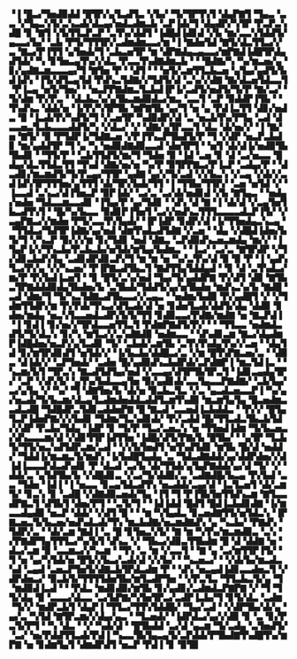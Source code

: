 ▝▐▝█▃▞▜▅▟▉▟▟▝█▜▛▞▄▜▃▟▜▃▝▞▙▞▝▜▞▜▛▜▚▜▝▟▄▛▇▜▝▜▄▃▝▃▃▝▞▜▄▃▚▜▞▃▚▃▟▞▟▃▄▞▅▟▃▟▆▃▙▝▃▛▐▟▞▜▝▟▄▟▛▞▚▜▛▝▛▃▛▃▚▟█▝▊▝▇▜▝▞▙▜▜▃▛▃▛▝▃▜▚▞▟▟▜▝▐▟█▟▐▟▊▟▝▞▙▝▆▞▃▃▚▜▟▟▜▞▄▃▃▞▙▞▝▃▙▝▛▜▞▜▜▜▛▞▃▟▆▟▆▃▃▞▆▝▐▝▇▟▅▜▟▝▇▜▞▟▃▜▜▃▞▞▃▝▇▃▞▛▐▜▜▝▄▜▅▟▞▜▝▃▙▃▅▜▛▝▆▝▟▛▇▟▄▃▄▃▃▞▆▛▇▟▐▟█▜▛▟▄▟▜▟▞▝▚▝▊▜▅▃▄▜▚▞▞▟▃▝▛▃▃▜▚▟▇▟▆▃▙▝▝▝█▟▇▞▚▝▚▞▆▃▅▞▄▝▊▞▄▟▇▃▆▃▃▃▄▞▜▝▇▜▅▝▛▝▝▟▜▝▝▝▅▜▞▃▆▜▜▃▙▃▅▝▄▜▄▞▄▟▜▞▙▟▐▟▚▝▐▜▞▟▜▃▄▜▟▝▛▟▚▃▜▟▇▞▞▜▟▜▞▟▝▃▚▞▞▟▇▝▇▞▟▃▅▜▟▃▃▜▝▛▐▃▄▝▅▜▞▜▅▞▝▝▅▃▛▛▇▟▆▃▜▃▙▟▐▛▐▞▃▟▜▞▅▟▜▞▜▞▛▝▇▞▃▞▝▜▞▟▆▝▛▞▛▃▝▝▟▃▙▃▚▞▄▜▙▃▆▟▉▟▃▞▆▃▝▃▃▜▝▃▛▝▉▟▟▛▐▜▙▝▝▜▚▟▚▃▝▟▟▞▅▝▐▞▛▞▚▜▛▜▙▝▆▛▇▜▙▝▄▞▜▝▅▝▄▝▛▟▐▃▜▜▝▟▊▞▅▟▃▝▉▝▐▃▟▞▛▞▚▟▜▞▜▝▞▃▅▜▛▝▚▟▉▟▛▞▟▝▃▝▅▃▙▜▚▞▛▜▄▝▃▟▝▟▃▃▅▃▜▃▙▃▃▃▟▟▜▞▚▝▞▟▃▞▝▞▝▟▇▞▄▜▛▃▃▜▝▟▃▝▟▞▅▞▞▝▐▝▇▞▅▝▇▜▞▝▉▝▛▜▟▛▐▞▜▟▇▃▅▝▞▛▐▜▚▃▛▜▙▟▜▞▛▝▜▝▞▟▛▝▅▃▛▃▙▟▊▝▆▞▄▟▟▜▛▝▜▝▄▝▚▝▅▟▉▟▇▟▉▃▃▟▝▟▅▜▛▜▝▝▅▜▝▟▞▟▐▞▅▟▉▜▙▜▙▟▊▝▝▜▜▞▛▝▝▃▙▜▜▟▜▞▆▞▜▝▜▟▅▝▉▝▐▟▝▃▅▝▊▝▟▝▃▞▅▃▃▝█▟▄▞▟▃▜▜▟▃▜▜▝▜▚▟▝▟▇▞▅▞▅▝▚▞▛▝▉▜▛▛▇▃▞▛▐▃▛▝▃▟▄▞▛▝▝▟▃▟▊▞▆▃▆▟▜▞▜▞▛▃▄▞▜▜▛▝▄▟▇▝▄▞▞▜▞▃▟▝▞▞▙▃▚▝▞▃▄▝▞▟▞▞▃▟▐▟▚▜▛▜▜▜▅▞▄▜▜▜▝▟▞▜▛▞▙▟▞▜▜▝▐▝▜▜▙▞▜▜▛▞▝▃▅▝▅▜▟▝▞▝▐▃▃▟▝▃▚▃▞▟▐▜▅▃▛▝▉▛▐▟▞▝▃▞▃▝▃▞▟▞▅▟▊▟▝▞▙▝▇▜▄▃▝▝▅▟▄▞▅▟▅▝▜▟▃▃▆▃▃▟▊▝▐▜▄▞▛▝▄▞▜▟▊▝▝▟▚▝▟▝▇▝▐▝▟▞▟▝▞▃▄▜▅▜▙▃▟▜▚▜▝▝█▞▚▞▙▃▃▝▉▟▊▛▐▜▅▜▝▃▞▞▅▟▚▃▜▜▜▃▃▃▃▟▃▛▐▜▞▝▞▃▄▛▇▃▞▞▆▟▅▝▛▜▞▃▃▜▚▜▄▟▞▝▐▛▐▟▛▝▊▟▛▞▟▝▐▞▜▜▅▟▄▃▚▃▄▝▝▜▜▟▃▞▜▟▜▛▐▟▇▞▄▞▅▟▝▟▆▜▚▟▃▟▜▟▇▝▞▃▅▝▝▟▄▝▞▟█▟▐▟▅▞▙▜▞▜▝▞▚▃▛▝▉▞▞▞▆▝▊▞▜▟▊▝▅▟▝▟▇▃▝▃▛▟▉▟▚▃▅▃▆▟▄▝▆▞▞▝▐▜▄▛▐▞▞▜▚▃▙▞▛▃▙▃▙▞▅▜▟▞▆▜▄▞▙▟▆▃▝▝▐▃▞▝▃▞▃▝▇▜▛▟▛▝▞▜▞▟▊▃▙▟▚▜▄▝▃▟▊▟▛▟▊▃▛▞▜▝▆▝▆▝▅▝▚▞▃▜▚▞▟▝▉▝▉▝▛▝▐▝▄▟▚▜▃▞▛▞▄▝▞▞▚▃▅▞▝▛▐▛▇▃▟▜▙▃▜▝▇▟▜▜▄▜▟▟▄▟▝▝▊▝▟▝▃▜▚▟▃▞▆▞▛▝▛▞▙▟▐▃▅▜▝▝▊▝█▜▞▃▚▞▅▟▝▜▄▞▜▞▄▟▟▛▇▝▛▞▟▜▝▟▉▝▇▜▙▃▜▛▇▟▟▟▉▟▄▜▙▟▅▞▙▝▃▜▙▟▞▜▟▟▜▞▄▞▅▜▙▟▅▝▆▟▚▃▚▞▙▝▇▟█▝▃▟▝▟▆▞▜▝▜▞▚▃▜▟▇▃▟▜▙▃▃▞▞▃▄▃▝▝▅▟▆▞▙▟▉▝▛▞▄▟█▜▝▞▝▞▜▟▆▜▜▟▛▞▆▝▛▞▛▟▞▜▚▃▞▟▜▃▟▞▟▝▅▝▊▟▅▜▃▟▞▟▟▜▞▟▄▝▟▟▉▝▊▟▅▞▆▟▄▝▅▃▚▜▃▃▅▟▃▟▛▞▙▜▞▜▜▝▊▟▉▃▃▞▛▟▇▞▆▟▇▝▅▝▇▃▛▟▐▝▐▝▊▟▐▝▊▞▅▞▞▜▛▟▃▃▅▜▜▃▜▝▛▟▆▛▇▟▜▞▛▞▝▝▝▜▜▃▃▝▅▟▆▟▃▟▜▞▜▞▟▃▚▝▊▞▚▝▆▜▃▞▞▃▚▟▇▟▉▝▅▟▆▃▃▝▝▟▚▟▊▃▆▝▇▃▞▟▄▟▆▛▐▟█▟▅▞▅▃▛▞▄▜▃▟▊▝▜▞▝▃▙▟▞▃▆▜▙▝▃▜▚▜▚▟▄▜▚▞▞▃▅▝▝▟▄▜▟▝▊▞▆▜▛▟▊▟▜▝▅▜▟▞▞▝▐▞▙▃▙▞▟▟█▃▞▃▝▞▆▝█▜▚▛▇▃▅▞▃▝▝▟▉▃▝▟▐▟▞▞▝▃▛▜▅▟▞▝▃▟▅▝█▞▄▟▉▟▚▃▙▟▛▟▞▃▛▟▇▛▐▝▆▃▜▟▐▃▝▝▚▃▆▞▙▜▝▜▛▃▚▝▇▃▟▜▟▜▄▞▅▟▝▞▃▃▄▞▟▜▛▜▙▜▛▃▜▝▐▟▊▃▄▟▄▜▛▞▝▃▛▝▞▟▚▜▞▝▄▜▚▞▙▟▃▃▄▜▅▝▉▞▄▟▊▟▞▃▃▜▄▃▃▛▇▟▇▞▝▃▙▜▄▞▃▞▄▜▄▝▞▝▚▞▝▜▝▟▇▜▅▞▙▝▟▞▅▝▉▃▙▃▜▃▝▞▃▝▄▃▟▃▅▃▃▛▐▝▚▞▄▞▅▃▟▞▜▞▙▃▆▞▟▃▄▜▃▟▆▟▅▟▟▃▟▟▜▃▆▜▚▟▉▝▆▃▆▜▄▜▄▝█▃▅▟▆▃▃▟▃▟█▝▜▟█▟▛▃▜▟▊▃▟▟▅▛▇▝█▝▇▃▟▝▃▃▅▟▐▃▙▟▟▃▝▝▛▞▞▝█▜▄▜▃▛▐▟▅▛▇▞▞▞▙▟▊▝▜▟▆▞▜▃▚▟▊▟▞▝▛▞▃▟▟▝█▞▜▜▃▟▃▜▙▃▙▜▟▞▞▟▛▝▛▃▙▞▜▟▄▝▐▟▛▝▊▝▜▞▛▝▜▃▞▃▅▃▚▝▅▝▜▜▅▟▐▟▆▝▜▞▙▃▅▃▞▟▚▃▃▃▆▞▟▝▞▟▊▜▜▛▐▟▜▜▅▝▐▟█▞▟▜▞▛▇▞▙▝█▜▙▞▝▝▄▜▛▝▜▃▙▜▞▜▜▞▅▃▚▟▜▟▛▃▆▞▃▟▝▝▞▞▙▜▅▟▜▝▅▜▚▟▜▟▊▝▆▜▙▝█▞▟▝▅▟▟▞▝▜▟▟▐▞▆▃▆▃▜▞▆▟▚▝▐▞▙▟█▜▄▟▄▝▃▝▜▟▃▟▇▟▟▞▄▞▟▟▛▟▅▞▞▟▐▟▐▃▃▃▛▟▃▟▚▟▊▝▛▝▟▃▟▝▃▞▙▝▟▞▜▜▟▞▄▜▄▛▇▟▟▞▄▞▟▝▜▞▝▞▝▟▟▞▃▝▄▜▟▜▙▞▙▝▞▟█▟▊▃▝▞▃▞▜▞▟▟▉▞▃▝▃▟▇▟█▞▙▃▄▝▛▞▙▟▝▃▃▝▜▟▅▝▐▟▐▝▐▝▅▃▃▝▊▃▄▜▟▃▟▜▚▝▅▃▟▟▞▃▄▞▟▝▐▃▜▃▅▜▝▟▞▃▆▜▞▝▊▃▚▝▊▝▃▟█▝▞▟▇▟▉▃▅▟▞▜▄▝▐▜▝▜▝▛▐▜▙▜▅▜▜▟▚▃▆▝▇▜▃▃▟▛▇▃▜▝▟▜▙▜▝▟▅▞▛▜▝▝▃▜▞▜▝▝▐▟▐▟▟▝█▟▜▝█▟▐▃▙▟▊▟▇▝▐▞▆▃▃▟▄▟▉▝▅▃▛▝▟▟▞▝▞▟▜▝█▝▝▝▆▝▚▜▄▟▃▝▊▃▅▟▇▜▜▞▅▜▟▃▚▝▐▛▇▃▅▃▜▞▙▃▅▞▅▟▚▟▃▟▞▜▚▝▆▃▙▟▇▞▅▃▆▟▇▟▚▝▄▝▚▃▙▞▝▛▇▟▚▝▜▟▛▞▃▝▝▟▞▃▆▝▇▟▐▝▃▝█▝▊▜▅▃▚▜▞▝▇▝▆▝▚▜▚▞▆▃▆▟▉▃▝▃▚▝▞▛▇▟▛▜▄▜▜▜▃▞▚▞▙▜▝▟▚▃▝▞▝▜▙▃▞▟▉▃▜▜▙▟▆▝█▝▟▝▟▟▇▝▅▝▟▃▞▃▆▝▉▝▃▃▆▃▞▞▚▃▆▝▝▜▚▝▃▝▆▝▞▃▃▜▝▝▇▝▄▝▃▞▆▜▜▛▐▜▞▝▜▝▅▝▄▞▚▜▟▞▅▝█▜▞▞▙▃▞▃▟▞▟▝▞▞▙▞▝▝▚▃▅▃▞▝▝▞▟▞▙▞▆▃▟▃▚▟▝▃▄▟▝▃▅▃▛▜▅▜▞▟▇▃▙▜▛▟▃▟▆▝▛▝▝▟▚▝▅▃▄▟▐▟▊▃▃▟▅▃▜▝▞▟▛▟▅▃▞▝▉▃▙▜▞▜▜▜▜▟▅▜▙▞▆▜▃▟▛▜▅▝▝▞▛▃▜▃▝▜▜▃▙▃▜▞▄▝▜▝▆▟▉▟▐▃▟▝▝▝▛▟▃▝▆▟▊▟▉▞▆▜▙▝▊▞▄▟▊▞▃▟▆▟▃▛▇▛▇▝▞▝▜▝▜▜▞▟▄▝▉▝▃▃▃▞▟▃▃▝▃▞▙▛▇▞▚▜▅▜▛▃▞▃▟▛▐▃▙▞▜▝▊▜▞▟▃▝▃▟▆▝▜▞▞▝▆▟▛▃▙▜▝▟▄▛▐▝▜▜▃▞▜▜▚▜▟▟█▞▝▜▄▞▃▟▝▝▞▟▛▜▙▞▟▞▄▝▄▞▃▝▚▜▟▝▇▜▛▃▆▞▞▟▄▞▄▃▝▝▜▃▅▟▞▝▐▟▛▟▃▞▄▞▞▟▉▝▊▝▃▝▊▞▛▃▜▞▛▜▝▝▚▝▟▃▝▝▞▝▚▟▞▟▝▝█▜▙▟▟▝▃▞▟▝▄▃▆▝▜▞▃▟▄▝▃▜▅▟▜▞▝▃▞▝▅▞▛▟▟▜▜▃▟▞▛▟▐▝▚▃▃▜▙▜▄▃▄▜▞▃▛▟▟▞▛▜▙▟▇▜▚▟█▜▚▞▆▛▇▝▅▝▊▟▆▜▄▜▝▟▆▟▛▟▜▝▅▃▛▝▛▟▐▝▊▝▉▜▉
